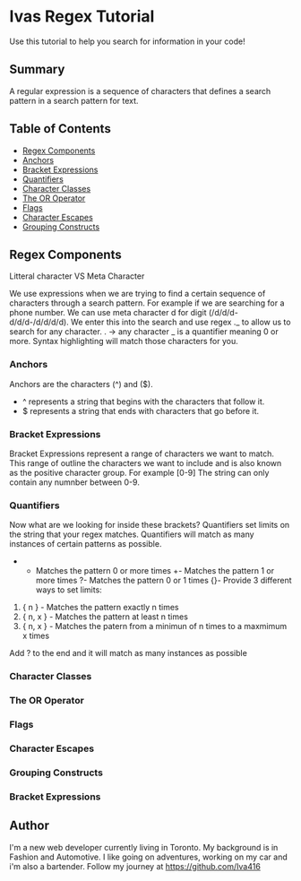 # Ivas Regex Tutorial

Use this tutorial to help you search for information in your code!

## Summary

A regular expression is a sequence of characters that defines a search pattern in a search pattern for text.

## Table of Contents

- [Regex Components](#regex-components)
- [Anchors](#anchors)
- [Bracket Expressions](#bracket-expressions)
- [Quantifiers](#quantifiers)
- [Character Classes](#character-classes)
- [The OR Operator](#the-or-operator)
- [Flags](#flags)
- [Character Escapes](#character-escapes)
- [Grouping Constructs](#grouping-constructs)

## Regex Components

Litteral character VS Meta Character

We use expressions when we are trying to find a certain sequence of characters through a search pattern. For example if we are searching for a phone number.
We can use meta character d for digit (/d/d/d-d/d/d-/d/d/d/d). We enter this into the search and use regex ._ to allow us to search for any character.
. -> any character _ is a quantifier meaning 0 or more. Syntax highlighting will match those characters for you.

### Anchors

Anchors are the characters (^) and ($).

- ^ represents a string that begins with the characters that follow it.
- $ represents a string that ends with characters that go before it.

### Bracket Expressions

Bracket Expressions represent a range of characters we want to match. This range of outline the characters we want to include and is also known as the positive character group. For example [0-9] The string can only contain any numnber between 0-9.

### Quantifiers

Now what are we looking for inside these brackets? Quantifiers set limits on the string that your regex matches. Quantifiers will match as many instances of certain patterns as possible.

- - Matches the pattern 0 or more times
    +- Matches the pattern 1 or more times
    ?- Matches the pattern 0 or 1 times
    {}- Provide 3 different ways to set limits:

1. { n } - Matches the pattern exactly n times
2. { n, x } - Matches the pattern at least n times
3. { n, x } - Matches the patern from a minimun of n times to a maxmimum x times

Add ? to the end and it will match as many instances as possible

### Character Classes

### The OR Operator

### Flags

### Character Escapes

### Grouping Constructs

### Bracket Expressions

## Author

I'm a new web developer currently living in Toronto. My background is in Fashion and Automotive. I like going on adventures, working on my car and i'm also a bartender. Follow my journey at https://github.com/Iva416
